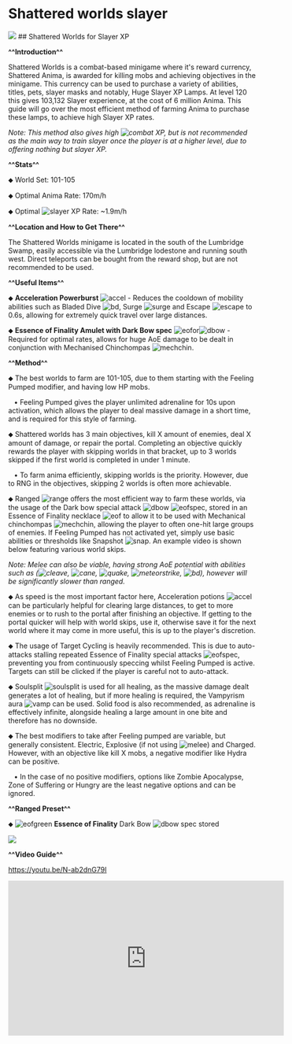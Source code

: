# Shattered worlds slayer



<img class="media" src="https://i.imgur.com/1WjHa6I.png">
## Shattered Worlds for Slayer XP



**^^Introduction^^**

Shattered Worlds is a combat-based minigame where it's reward currency, Shattered Anima, is awarded for killing mobs and achieving objectives in the minigame. This currency can be used to purchase a variety of abilities, titles, pets, slayer masks and notably, Huge Slayer XP Lamps. At level 120 this gives 103,132 Slayer experience, at the cost of 6 million Anima. This guide will go over the most efficient method of farming Anima to purchase these lamps, to achieve high Slayer XP rates.



*Note: This method also gives high <img title="combat" class="d-emoji" alt="combat" src="https://cdn.discordapp.com/emojis/797896050370281523.png?v=1"> XP, but is not recommended as the main way to train slayer once the player is at a higher level, due to offering nothing but slayer XP.*


**^^Stats^^**

⬥ World Set: 101-105

⬥ Optimal Anima Rate: 170m/h

⬥ Optimal <img title="slayer" class="d-emoji" alt="slayer" src="https://cdn.discordapp.com/emojis/797896049548066857.png?v=1"> XP Rate: ~1.9m/h


**^^Location and How to Get There^^**

The Shattered Worlds minigame is located in the south of the Lumbridge Swamp, easily accessible via the Lumbridge lodestone and running south west. Direct teleports can be bought from the reward shop, but are not recommended to be used.


**^^Useful Items^^**

⬥ **Acceleration Powerburst** <img title="accel" class="d-emoji" alt="accel" src="https://cdn.discordapp.com/emojis/756236265472524418.png?v=1"> - Reduces the cooldown of mobility abilities such as Bladed Dive <img title="bd" class="d-emoji" alt="bd" src="https://cdn.discordapp.com/emojis/535532854281764884.png?v=1">, Surge <img title="surge" class="d-emoji" alt="surge" src="https://cdn.discordapp.com/emojis/535533810004262912.png?v=1"> and Escape <img title="escape" class="d-emoji" alt="escape" src="https://cdn.discordapp.com/emojis/535541258832052231.png?v=1"> to 0.6s, allowing for extremely quick travel over large distances.


⬥ **Essence of Finality Amulet with Dark Bow spec** <img title="eofor" class="d-emoji" alt="eofor" src="https://cdn.discordapp.com/emojis/745279787471470713.png?v=1"><img title="dbow" class="d-emoji" alt="dbow" src="https://cdn.discordapp.com/emojis/643848618553507843.png?v=1"> - Required for optimal rates, allows for huge AoE damage to be dealt in conjunction with Mechanised Chinchompas <img title="mechchin" class="d-emoji" alt="mechchin" src="https://cdn.discordapp.com/emojis/641669268722810881.png?v=1">.


**^^Method^^**

⬥ The best worlds to farm are 101-105, due to them starting with the Feeling Pumped modifier, and having low HP mobs.

 ‎ ‎ ‎ ‎• Feeling Pumped gives the player unlimited adrenaline for 10s upon activation, which allows the player to deal massive damage in a short time, and is required for this style of farming.


⬥ Shattered worlds has 3 main objectives, kill X amount of enemies, deal X amount of damage, or repair the portal. Completing an objective quickly rewards the player with skipping worlds in that bracket, up to 3 worlds skipped if the first world is completed in under 1 minute.

 ‎ ‎ ‎ ‎• To farm anima efficiently, skipping worlds is the priority. However, due to RNG in the objectives, skipping 2 worlds is often more achievable.


⬥ Ranged <img title="range" class="d-emoji" alt="range" src="https://cdn.discordapp.com/emojis/580168050121113623.png?v=1"> offers the most efficient way to farm these worlds, via the usage of the Dark bow special attack <img title="dbow" class="d-emoji" alt="dbow" src="https://cdn.discordapp.com/emojis/643848618553507843.png?v=1"> <img title="eofspec" class="d-emoji" alt="eofspec" src="https://cdn.discordapp.com/emojis/746403211908481184.png?v=1">, stored in an Essence of Finality necklace <img title="eof" class="d-emoji" alt="eof" src="https://cdn.discordapp.com/emojis/787526151978614824.png?v=1"> to allow it to be used with Mechanical chinchompas <img title="mechchin" class="d-emoji" alt="mechchin" src="https://cdn.discordapp.com/emojis/641669268722810881.png?v=1">, allowing the player to often one-hit large groups of enemies. If Feeling Pumped has not activated yet, simply use basic abilities or thresholds like Snapshot <img title="snap" class="d-emoji" alt="snap" src="https://cdn.discordapp.com/emojis/535534127131394088.png?v=1">. An example video is shown below featuring various world skips.


*Note: Melee can also be viable, having strong AoE potential with abilities such as (<img title="cleave" class="d-emoji" alt="cleave" src="https://cdn.discordapp.com/emojis/535532878616985610.png?v=1">, <img title="cane" class="d-emoji" alt="cane" src="https://cdn.discordapp.com/emojis/535532878969438210.png?v=1">, <img title="quake" class="d-emoji" alt="quake" src="https://cdn.discordapp.com/emojis/535532879506309150.png?v=1">, <img title="meteorstrike" class="d-emoji" alt="meteorstrike" src="https://cdn.discordapp.com/emojis/535532879359377439.png?v=1">, <img title="bd" class="d-emoji" alt="bd" src="https://cdn.discordapp.com/emojis/535532854281764884.png?v=1">), however will be significantly slower than ranged.*


⬥ As speed is the most important factor here, Acceleration potions <img title="accel" class="d-emoji" alt="accel" src="https://cdn.discordapp.com/emojis/756236265472524418.png?v=1"> can be particularly helpful for clearing large distances, to get to more enemies or to rush to the portal after finishing an objective. If getting to the portal quicker will help with world skips, use it, otherwise save it for the next world where it may come in more useful, this is up to the player's discretion.


⬥ The usage of Target Cycling is heavily recommended. This is due to auto-attacks stalling repeated Essence of Finality special attacks <img title="eofspec" class="d-emoji" alt="eofspec" src="https://cdn.discordapp.com/emojis/746403211908481184.png?v=1">, preventing you from continuously speccing whilst Feeling Pumped is active. Targets can still be clicked if the player is careful not to auto-attack.


⬥ Soulsplit <img title="soulsplit" class="d-emoji" alt="soulsplit" src="https://cdn.discordapp.com/emojis/615613924506599497.png?v=1"> is used for all healing, as the massive damage dealt generates a lot of healing, but if more healing is required, the Vampyrism aura <img title="vamp" class="d-emoji" alt="vamp" src="https://cdn.discordapp.com/emojis/643505653079343144.png?v=1"> can be used. Solid food is also recommended, as adrenaline is effectively infinite, alongside healing a large amount in one bite and therefore has no downside.


⬥ The best modifiers to take after Feeling pumped are variable, but generally consistent. Electric, Explosive (if not using <img title="melee" class="d-emoji" alt="melee" src="https://cdn.discordapp.com/emojis/615612332521029632.png?v=1">) and Charged. However, with an objective like kill X mobs, a negative modifier like Hydra can be positive.

 ‎ ‎ ‎ ‎• In the case of no positive modifiers, options like Zombie Apocalypse, Zone of Suffering or Hungry are the least negative options and can be ignored.


**^^Ranged Preset^^**

⬥ <img title="eofgreen" class="d-emoji" alt="eofgreen" src="https://cdn.discordapp.com/emojis/780401412727242773.png?v=1"> **Essence of Finality** Dark Bow <img title="dbow" class="d-emoji" alt="dbow" src="https://cdn.discordapp.com/emojis/643848618553507843.png?v=1"> spec stored





<img class="media" src="https://i.imgur.com/UCXF0Mo.jpg">



**^^Video Guide^^**


<https://youtu.be/N-ab2dnG79I>
<iframe class="media" width="560" height="315" src="https://www.youtube.com/embed/N-ab2dnG79I" frameborder="0" allow="accelerometer; autoplay; encrypted-media; gyroscope; picture-in-picture" allowfullscreen></iframe>


